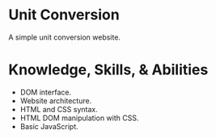 # Unit Conversion
A simple unit conversion website.

# Knowledge, Skills, & Abilities
- DOM interface.
- Website architecture.
- HTML and CSS syntax.
- HTML DOM manipulation with CSS.
- Basic JavaScript.
